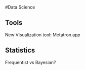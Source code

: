 #Data Science

## Tools
New Visualization tool: Metatron.app

## Statistics
Frequentist vs Bayesian?



